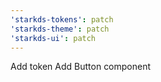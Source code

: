 ```yaml
---
'starkds-tokens': patch
'starkds-theme': patch
'starkds-ui': patch
---
```


Add token
Add Button component
